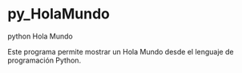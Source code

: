 py_HolaMundo
============

python Hola Mundo



Este programa permite mostrar un Hola Mundo desde el lenguaje de programación Python.

